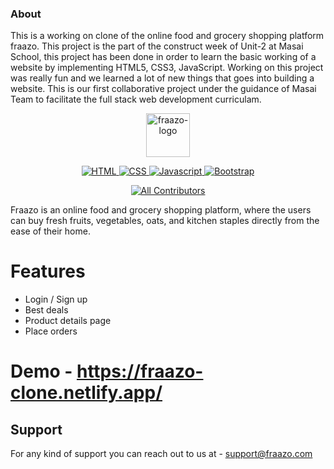 ### About
This is a working on clone of the online food and grocery shopping platform fraazo. This project is the part of the construct week of Unit-2 at Masai School, this project has been done in order to learn the basic working of a website by implementing HTML5, CSS3, JavaScript. Working on this project was really fun and we learned a lot of new things that goes into building a website. This is our first collaborative project under the guidance of Masai Team to facilitate the full stack web development curriculam.


<p align="center">

  <a href="https://fraazo-clone.netlify.app/" target="_blank">
    <img alt="fraazo-logo" height="70" alt="Fraazo Logo" src="https://fraazo-clone.netlify.app/svg/logo.svg"/>
  </a>
</p>
<p align="center">
  <a href="#">
    <img src="https://img.shields.io/badge/HTML-2ea44f" alt="HTML">
  </a>
  <a href="#">
    <img src="https://img.shields.io/badge/CSS-blue" alt="CSS">
  </a>
  <a href="#">
    <img src="https://img.shields.io/badge/JS-ES6-orange" alt="Javascript">
  </a>
  <a href="https://getbootstrap.com" target="_blank">
    <img src="https://img.shields.io/badge/Bootstrap-blue" alt="Bootstrap" >
  </a>
</p>
<div align='center'>

<!-- https://github.com/shabh2412/Fraazo-Clone/graphs/contributors -->
<!-- ALL-CONTRIBUTORS-BADGE:START - Do not remove or modify this section -->
[![All Contributors](https://img.shields.io/static/v1?label=All+Contributers&message=5&color=orange)](#contributors-)
<!-- ALL-CONTRIBUTORS-BADGE:END -->
  
  </div>
  
  Fraazo is an online food and grocery shopping platform, where the users can buy fresh fruits, vegetables, oats, and kitchen staples directly from the ease of their home.
 
 # Features
 
 - Login / Sign up
 - Best deals
 - Product details page
 - Place orders

# Demo - https://fraazo-clone.netlify.app/

## Support 

For any kind of support you can reach out to us at - [support@fraazo.com](https://fraazo-clone.netlify.app/)
